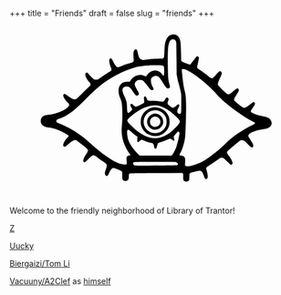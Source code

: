 +++
title = "Friends"
draft = false
slug = "friends"
+++

<svg version="1.0" xmlns="http://www.w3.org/2000/svg" width="100%" viewBox="0 0 1000 600" preserveAspectRatio="xMidYMid meet">
<g transform="translate(100,570) scale(0.08,-0.08)" fill="var(--text-color)">
<path d="M5831 6748 c-117 -18 -194 -76 -248 -189 -71 -150 -88 -248 -101 -589 -9 -231 -15 -252 -80 -269 -19 -6 -39 -8 -43 -6 -20 13 -477 -16 -638 -39 -199 -30 -229 -26 -291 34 -44 42 -68 103 -103 259 -14 62 -34 122 -43 132 -24 27 -70 24 -98 -6 -48 -52 -60 -158 -42 -376 l9 -106 -37 -36 c-22 -22 -52 -40 -78 -47 -110 -26 -265 -76 -391 -126 -171 -68 -187 -71 -227 -48 -37 22 -120 143 -178 260 -45 90 -60 107 -99 107 -79 0 -78 -161 3 -364 37 -94 42 -133 20 -165 -8 -11 -54 -44 -103 -73 -48 -30 -177 -114 -286 -188 l-198 -133 -65 0 c-36 0 -77 6 -92 14 -29 15 -184 171 -242 244 -37 46 -67 60 -98 43 -81 -43 -29 -216 117 -387 38 -44 72 -90 75 -102 11 -32 -18 -82 -73 -127 -27 -22 -156 -147 -287 -278 -130 -131 -249 -244 -265 -252 -42 -22 -107 -18 -166 9 -61 29 -203 121 -263 171 -23 19 -52 38 -65 41 -32 8 -62 -11 -69 -43 -15 -68 45 -175 184 -327 69 -76 72 -81 67 -119 -20 -152 -518 -386 -887 -417 -129 -11 -196 -31 -252 -73 -67 -51 -93 -107 -93 -197 0 -57 6 -85 22 -115 54 -101 166 -158 343 -176 114 -12 252 -47 374 -96 158 -62 393 -186 452 -236 25 -22 26 -24 11 -53 -8 -16 -27 -40 -42 -54 -39 -36 -118 -146 -150 -208 -33 -63 -43 -138 -23 -165 9 -12 28 -19 50 -20 31 -1 49 11 154 102 192 167 263 205 342 182 33 -10 49 -21 329 -244 226 -180 231 -195 116 -365 -86 -127 -126 -213 -127 -272 -1 -55 16 -80 54 -80 21 0 53 26 151 123 137 137 195 180 238 179 40 -1 93 -30 186 -102 44 -34 142 -105 217 -157 76 -51 146 -106 158 -120 30 -39 25 -96 -20 -222 -50 -140 -57 -194 -33 -241 25 -48 63 -69 97 -51 24 14 34 30 96 167 53 115 127 181 194 171 54 -9 320 -118 338 -139 16 -17 18 -42 18 -177 0 -104 4 -164 13 -180 32 -63 131 -89 197 -53 58 32 69 56 75 162 7 126 10 136 42 148 19 7 401 13 1158 17 l1130 7 20 -22 c18 -20 20 -34 17 -141 -3 -136 7 -168 61 -196 62 -32 171 -12 197 36 5 11 10 77 10 146 0 130 6 157 40 175 34 18 369 100 409 100 74 0 131 -72 185 -237 39 -117 87 -160 131 -116 51 50 47 153 -12 362 -26 92 -26 94 -8 127 10 19 27 36 37 40 23 7 368 238 487 326 77 58 88 62 135 62 30 0 66 -8 86 -19 19 -10 94 -78 165 -151 143 -147 164 -158 204 -108 26 33 26 50 2 119 -23 65 -68 142 -157 265 -81 113 -84 141 -21 205 58 60 452 391 506 426 36 23 56 29 101 29 76 0 120 -29 243 -163 54 -58 113 -115 130 -126 79 -48 117 -33 117 47 -1 61 -19 99 -122 257 -47 72 -88 141 -91 154 -27 107 184 224 523 289 58 11 139 26 180 32 271 44 381 207 264 392 -53 83 -146 127 -352 164 -213 39 -477 137 -503 186 -17 31 -5 56 77 173 104 148 120 197 78 240 -25 25 -67 18 -110 -18 -92 -79 -262 -198 -296 -209 -67 -20 -107 0 -288 148 -91 74 -171 142 -177 151 -7 9 -13 35 -13 58 0 34 16 65 100 200 90 142 100 164 100 205 0 87 -57 105 -130 43 -24 -21 -94 -77 -154 -125 -112 -88 -151 -106 -202 -94 -32 8 -399 360 -415 398 -22 53 -5 116 80 300 45 100 81 191 81 208 0 70 -52 114 -108 93 -13 -5 -78 -71 -145 -148 -69 -79 -134 -144 -149 -149 -41 -14 -106 16 -185 86 -71 63 -236 184 -385 283 -60 39 -90 66 -97 86 -8 22 0 67 35 220 28 119 43 202 39 218 -13 53 -52 74 -95 51 -10 -5 -73 -84 -139 -174 -67 -90 -128 -167 -137 -170 -28 -11 -45 -7 -198 50 -107 39 -159 63 -177 83 l-26 28 -6 344 c-6 345 -19 496 -51 588 -48 141 -186 230 -325 209z m113 -236 c10 -10 28 -37 40 -62 21 -44 21 -60 27 -740 l5 -695 27 -145 c14 -80 38 -181 52 -225 36 -110 101 -376 115 -472 8 -54 11 -207 8 -465 -3 -423 -3 -418 -64 -418 -53 0 -84 17 -100 56 -21 51 -10 115 36 199 50 91 56 136 21 155 -28 14 -61 -3 -105 -55 -41 -50 -134 -100 -169 -91 -21 5 -97 58 -174 121 -45 37 -49 74 -19 168 15 43 26 84 26 91 0 27 -41 66 -70 66 -32 0 -52 -22 -103 -110 -44 -75 -58 -78 -215 -55 -88 13 -184 19 -314 20 -217 0 -221 2 -252 100 -17 55 -48 95 -73 95 -7 0 -23 -10 -34 -21 -18 -18 -20 -29 -15 -73 17 -140 18 -171 4 -188 -20 -25 -308 -168 -339 -168 -46 0 -77 17 -128 70 -49 51 -74 60 -112 40 -30 -16 -24 -61 17 -120 19 -28 38 -67 41 -87 5 -32 1 -39 -52 -93 -32 -33 -71 -64 -87 -71 -26 -10 -32 -9 -50 8 -18 19 -21 39 -29 211 -4 105 -11 203 -15 219 -20 93 -61 208 -96 273 -142 266 -109 425 87 425 113 -1 162 -37 267 -194 99 -149 133 -188 167 -196 39 -8 85 16 100 53 16 37 6 62 -94 237 -79 138 -94 186 -76 251 13 47 80 116 130 133 55 18 156 14 200 -9 51 -26 147 -131 237 -262 90 -128 132 -168 179 -168 18 0 41 7 49 16 27 27 24 53 -14 115 -76 124 -107 315 -64 389 28 48 128 100 192 100 104 -1 161 -52 286 -257 161 -263 214 -315 286 -278 49 26 57 55 36 134 -60 214 -67 267 -76 546 -12 357 -12 803 0 995 16 272 76 426 175 453 33 9 109 -4 129 -21z m-581 -1111 c40 -4 74 -14 83 -23 24 -24 37 -171 27 -308 -10 -140 -21 -149 -80 -66 -92 130 -239 195 -379 166 -120 -25 -221 -92 -283 -189 -18 -27 -41 -51 -53 -54 -12 -4 -41 4 -69 18 -202 103 -469 6 -610 -222 l-21 -33 -93 0 c-138 0 -212 -26 -285 -98 -75 -76 -103 -150 -108 -284 -4 -113 16 -210 72 -341 72 -167 90 -316 90 -707 0 -212 -5 -344 -18 -470 -29 -271 -10 -472 65 -714 53 -173 172 -400 281 -538 16 -21 27 -42 24 -47 -3 -4 -25 -11 -48 -15 -56 -9 -104 -40 -116 -75 -6 -18 -6 -73 0 -159 6 -72 8 -138 5 -146 -9 -23 -121 -21 -222 3 -196 48 -407 158 -678 355 -284 205 -342 253 -810 664 -172 152 -526 400 -733 515 -136 75 -379 189 -504 236 -116 44 -139 75 -106 140 15 28 51 47 146 77 131 40 414 206 580 339 149 119 350 309 577 543 496 514 876 803 1398 1064 280 141 636 270 875 318 100 20 342 47 470 53 139 7 458 6 523 -2z m1119 -218 c174 -83 433 -262 698 -484 155 -129 479 -438 561 -535 83 -98 291 -301 424 -415 352 -300 882 -661 1159 -789 135 -62 138 -90 18 -145 -137 -64 -193 -95 -428 -236 -354 -212 -490 -317 -780 -594 -199 -191 -298 -278 -485 -424 -319 -249 -453 -335 -652 -421 -286 -122 -514 -167 -593 -116 l-26 18 7 143 c6 130 5 147 -13 187 -26 60 -68 88 -147 98 -35 4 -68 11 -74 15 -18 11 -12 45 14 79 56 73 121 250 179 481 37 152 43 197 55 465 22 445 33 935 28 1203 -5 292 -18 417 -59 572 -37 146 -57 258 -82 470 -33 279 -48 463 -40 476 4 8 29 10 69 6 48 -3 88 -16 167 -54z m-1215 -1549 c140 -35 317 -126 470 -241 102 -76 284 -244 359 -328 79 -91 80 -120 10 -220 -69 -97 -293 -317 -401 -393 -234 -165 -516 -251 -729 -221 -307 42 -637 235 -944 554 -145 151 -169 186 -158 231 13 52 209 225 399 350 365 243 717 337 994 268z m-1245 -1110 c96 -90 217 -188 260 -210 l30 -16 -7 -98 c-10 -154 17 -177 109 -90 38 35 61 50 81 50 15 0 71 -20 124 -44 99 -45 192 -76 295 -96 83 -17 100 -37 116 -137 14 -96 34 -122 78 -107 20 7 30 20 40 54 8 25 23 77 35 115 25 80 3 66 227 137 58 18 147 54 199 80 52 27 106 48 120 48 15 0 51 -20 85 -45 96 -72 127 -57 91 45 -21 60 -19 103 6 126 12 10 51 56 86 102 36 45 72 82 82 82 33 0 61 -29 61 -65 0 -87 -72 -413 -131 -590 -38 -117 -129 -299 -175 -353 l-36 -42 -696 0 -697 0 -93 96 c-208 215 -337 405 -401 592 -27 80 -54 269 -49 348 7 120 46 125 160 18z m1951 -1335 c70 -19 123 -90 97 -129 -11 -18 -282 -24 -1270 -28 -566 -2 -597 -1 -630 16 -39 22 -56 56 -46 95 14 58 -18 56 936 57 585 0 888 -4 913 -11z"/>
<path d="M4988 3570 c-194 -35 -361 -151 -454 -316 -63 -112 -77 -166 -78 -299 -1 -98 3 -133 21 -190 51 -162 171 -304 315 -374 109 -54 184 -72 293 -72 172 0 317 61 441 185 125 126 184 265 184 438 0 123 -18 197 -73 302 -101 191 -298 317 -517 330 -47 3 -106 1 -132 -4z m258 -150 c84 -29 132 -61 200 -131 103 -109 139 -210 132 -373 -4 -93 -8 -111 -41 -181 -151 -318 -568 -387 -816 -135 -191 194 -186 505 10 701 131 131 340 179 515 119z"/>
<path d="M5000 3286 c-271 -78 -360 -403 -161 -589 61 -57 113 -84 187 -96 155 -24 299 51 370 193 32 65 36 83 36 148 -1 95 -27 167 -87 235 -84 96 -231 142 -345 109z m161 -128 c54 -18 96 -56 124 -111 77 -154 -32 -327 -206 -327 -152 0 -257 142 -213 289 37 125 169 192 295 149z"/>
</g>
</svg>

Welcome to the friendly neighborhood of Library of Trantor!

[Z](http://iiiid.com)

[Uucky](http://uucky.me)

[Biergaizi/Tom Li](https://tomli.blog)

[Vacuuny/A2Clef](http://a2clef.com) as [himself](http://blog.a2clef.com)
